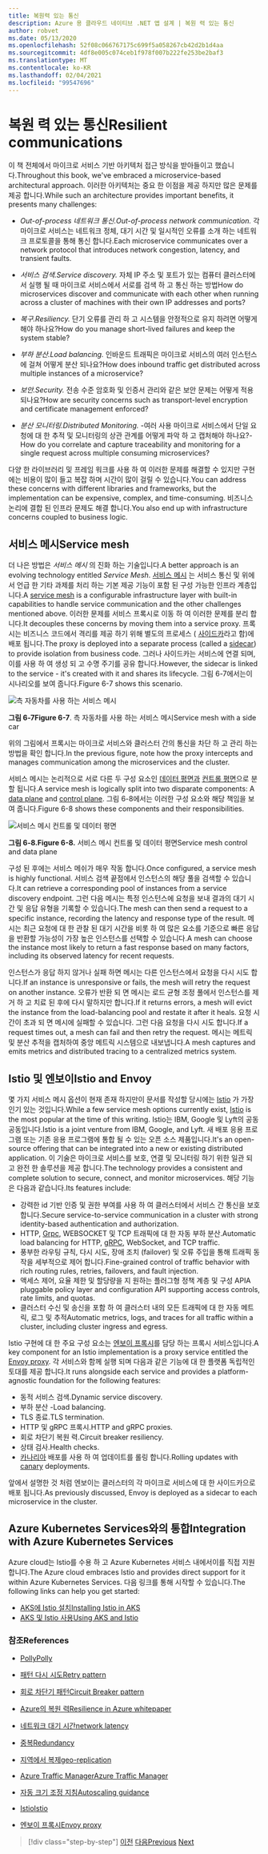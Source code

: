 ```yaml
---
title: 복원력 있는 통신
description: Azure 용 클라우드 네이티브 .NET 앱 설계 | 복원 력 있는 통신
author: robvet
ms.date: 05/13/2020
ms.openlocfilehash: 52f08c066767175c699f5a058267cb42d2b1d4aa
ms.sourcegitcommit: 4df8e005c074ceb1f978f007b222fe253be2baf3
ms.translationtype: MT
ms.contentlocale: ko-KR
ms.lasthandoff: 02/04/2021
ms.locfileid: "99547696"
---
```

# <a name="resilient-communications"></a><span data-ttu-id="e098d-103">복원 력 있는 통신</span><span class="sxs-lookup"><span data-stu-id="e098d-103">Resilient communications</span></span>

<span data-ttu-id="e098d-104">이 책 전체에서 마이크로 서비스 기반 아키텍처 접근 방식을 받아들이고 했습니다.</span><span class="sxs-lookup"><span data-stu-id="e098d-104">Throughout this book, we've embraced a microservice-based architectural approach.</span></span> <span data-ttu-id="e098d-105">이러한 아키텍처는 중요 한 이점을 제공 하지만 많은 문제를 제공 합니다.</span><span class="sxs-lookup"><span data-stu-id="e098d-105">While such an architecture provides important benefits, it presents many challenges:</span></span>

- <span data-ttu-id="e098d-106">*Out-of-process 네트워크 통신.*</span><span class="sxs-lookup"><span data-stu-id="e098d-106">*Out-of-process network communication.*</span></span> <span data-ttu-id="e098d-107">각 마이크로 서비스는 네트워크 정체, 대기 시간 및 일시적인 오류를 소개 하는 네트워크 프로토콜을 통해 통신 합니다.</span><span class="sxs-lookup"><span data-stu-id="e098d-107">Each microservice communicates over a network protocol that introduces network congestion, latency, and transient faults.</span></span>

- <span data-ttu-id="e098d-108">*서비스 검색.*</span><span class="sxs-lookup"><span data-stu-id="e098d-108">*Service discovery.*</span></span> <span data-ttu-id="e098d-109">자체 IP 주소 및 포트가 있는 컴퓨터 클러스터에서 실행 될 때 마이크로 서비스에서 서로를 검색 하 고 통신 하는 방법</span><span class="sxs-lookup"><span data-stu-id="e098d-109">How do microservices discover and communicate with each other when running across a cluster of machines with their own IP addresses and ports?</span></span>

- <span data-ttu-id="e098d-110">*복구.*</span><span class="sxs-lookup"><span data-stu-id="e098d-110">*Resiliency.*</span></span> <span data-ttu-id="e098d-111">단기 오류를 관리 하 고 시스템을 안정적으로 유지 하려면 어떻게 해야 하나요?</span><span class="sxs-lookup"><span data-stu-id="e098d-111">How do you manage short-lived failures and keep the system stable?</span></span>

- <span data-ttu-id="e098d-112">*부하 분산.*</span><span class="sxs-lookup"><span data-stu-id="e098d-112">*Load balancing.*</span></span> <span data-ttu-id="e098d-113">인바운드 트래픽은 마이크로 서비스의 여러 인스턴스에 걸쳐 어떻게 분산 되나요?</span><span class="sxs-lookup"><span data-stu-id="e098d-113">How does inbound traffic get distributed across multiple instances of a microservice?</span></span>

- <span data-ttu-id="e098d-114">*보안.*</span><span class="sxs-lookup"><span data-stu-id="e098d-114">*Security.*</span></span> <span data-ttu-id="e098d-115">전송 수준 암호화 및 인증서 관리와 같은 보안 문제는 어떻게 적용 되나요?</span><span class="sxs-lookup"><span data-stu-id="e098d-115">How are security concerns such as transport-level encryption and certificate management enforced?</span></span>

- <span data-ttu-id="e098d-116">*분산 모니터링.*</span><span class="sxs-lookup"><span data-stu-id="e098d-116">*Distributed Monitoring.*</span></span> <span data-ttu-id="e098d-117">-여러 사용 마이크로 서비스에서 단일 요청에 대 한 추적 및 모니터링의 상관 관계를 어떻게 파악 하 고 캡처해야 하나요?</span><span class="sxs-lookup"><span data-stu-id="e098d-117">- How do you correlate and capture traceability and monitoring for a single request across multiple consuming microservices?</span></span>

<span data-ttu-id="e098d-118">다양 한 라이브러리 및 프레임 워크를 사용 하 여 이러한 문제를 해결할 수 있지만 구현에는 비용이 많이 들고 복잡 하며 시간이 많이 걸릴 수 있습니다.</span><span class="sxs-lookup"><span data-stu-id="e098d-118">You can address these concerns with different libraries and frameworks, but the implementation can be expensive, complex, and time-consuming.</span></span> <span data-ttu-id="e098d-119">비즈니스 논리에 결합 된 인프라 문제도 해결 합니다.</span><span class="sxs-lookup"><span data-stu-id="e098d-119">You also end up with infrastructure concerns coupled to business logic.</span></span>

## <a name="service-mesh"></a><span data-ttu-id="e098d-120">서비스 메시</span><span class="sxs-lookup"><span data-stu-id="e098d-120">Service mesh</span></span>

<span data-ttu-id="e098d-121">더 나은 방법은 *서비스 메시* 의 진화 하는 기술입니다.</span><span class="sxs-lookup"><span data-stu-id="e098d-121">A better approach is an evolving technology entitled *Service Mesh*.</span></span> <span data-ttu-id="e098d-122">[서비스 메시](https://www.nginx.com/blog/what-is-a-service-mesh/) 는 서비스 통신 및 위에서 언급 한 기타 과제를 처리 하는 기본 제공 기능이 포함 된 구성 가능한 인프라 계층입니다.</span><span class="sxs-lookup"><span data-stu-id="e098d-122">A [service mesh](https://www.nginx.com/blog/what-is-a-service-mesh/) is a configurable infrastructure layer with built-in capabilities to handle service communication and the other challenges mentioned above.</span></span> <span data-ttu-id="e098d-123">이러한 문제를 서비스 프록시로 이동 하 여 이러한 문제를 분리 합니다.</span><span class="sxs-lookup"><span data-stu-id="e098d-123">It decouples these concerns by moving them into a service proxy.</span></span> <span data-ttu-id="e098d-124">프록시는 비즈니스 코드에서 격리를 제공 하기 위해 별도의 프로세스 ( [사이드카](/azure/architecture/patterns/sidecar)라고 함)에 배포 됩니다.</span><span class="sxs-lookup"><span data-stu-id="e098d-124">The proxy is deployed into a separate process (called a [sidecar](/azure/architecture/patterns/sidecar)) to provide isolation from business code.</span></span> <span data-ttu-id="e098d-125">그러나 사이드카는 서비스에 연결 되며,이를 사용 하 여 생성 되 고 수명 주기를 공유 합니다.</span><span class="sxs-lookup"><span data-stu-id="e098d-125">However, the sidecar is linked to the service - it's created with it and shares its lifecycle.</span></span> <span data-ttu-id="e098d-126">그림 6-7에서는이 시나리오를 보여 줍니다.</span><span class="sxs-lookup"><span data-stu-id="e098d-126">Figure 6-7 shows this scenario.</span></span>

![측 자동차를 사용 하는 서비스 메시](./media/service-mesh-with-side-car.png)

<span data-ttu-id="e098d-128">**그림 6-7**</span><span class="sxs-lookup"><span data-stu-id="e098d-128">**Figure 6-7**.</span></span> <span data-ttu-id="e098d-129">측 자동차를 사용 하는 서비스 메시</span><span class="sxs-lookup"><span data-stu-id="e098d-129">Service mesh with a side car</span></span>

<span data-ttu-id="e098d-130">위의 그림에서 프록시는 마이크로 서비스와 클러스터 간의 통신을 차단 하 고 관리 하는 방법을 확인 합니다.</span><span class="sxs-lookup"><span data-stu-id="e098d-130">In the previous figure, note how the proxy intercepts and manages communication among the microservices and the cluster.</span></span>

<span data-ttu-id="e098d-131">서비스 메시는 논리적으로 서로 다른 두 구성 요소인 [데이터 평면과](https://blog.envoyproxy.io/service-mesh-data-plane-vs-control-plane-2774e720f7fc) [컨트롤 평면](https://blog.envoyproxy.io/service-mesh-data-plane-vs-control-plane-2774e720f7fc)으로 분할 됩니다.</span><span class="sxs-lookup"><span data-stu-id="e098d-131">A service mesh is logically split into two disparate components: A [data plane](https://blog.envoyproxy.io/service-mesh-data-plane-vs-control-plane-2774e720f7fc) and [control plane](https://blog.envoyproxy.io/service-mesh-data-plane-vs-control-plane-2774e720f7fc).</span></span> <span data-ttu-id="e098d-132">그림 6-8에서는 이러한 구성 요소와 해당 책임을 보여 줍니다.</span><span class="sxs-lookup"><span data-stu-id="e098d-132">Figure 6-8 shows these components and their responsibilities.</span></span>

![서비스 메시 컨트롤 및 데이터 평면](./media/istio-control-and-data-plane.png)

<span data-ttu-id="e098d-134">**그림 6-8.**</span><span class="sxs-lookup"><span data-stu-id="e098d-134">**Figure 6-8.**</span></span> <span data-ttu-id="e098d-135">서비스 메시 컨트롤 및 데이터 평면</span><span class="sxs-lookup"><span data-stu-id="e098d-135">Service mesh control and data plane</span></span>

<span data-ttu-id="e098d-136">구성 된 후에는 서비스 메쉬가 매우 작동 합니다.</span><span class="sxs-lookup"><span data-stu-id="e098d-136">Once configured, a service mesh is highly functional.</span></span> <span data-ttu-id="e098d-137">서비스 검색 끝점에서 인스턴스의 해당 풀을 검색할 수 있습니다.</span><span class="sxs-lookup"><span data-stu-id="e098d-137">It can retrieve a corresponding pool of instances from a service discovery endpoint.</span></span> <span data-ttu-id="e098d-138">그런 다음 메시는 특정 인스턴스에 요청을 보내 결과의 대기 시간 및 응답 유형을 기록할 수 있습니다.</span><span class="sxs-lookup"><span data-stu-id="e098d-138">The mesh can then send a request to a specific instance, recording the latency and response type of the result.</span></span> <span data-ttu-id="e098d-139">메시는 최근 요청에 대 한 관찰 된 대기 시간을 비롯 하 여 많은 요소를 기준으로 빠른 응답을 반환할 가능성이 가장 높은 인스턴스를 선택할 수 있습니다.</span><span class="sxs-lookup"><span data-stu-id="e098d-139">A mesh can choose the instance most likely to return a fast response based on many factors, including its observed latency for recent requests.</span></span>

<span data-ttu-id="e098d-140">인스턴스가 응답 하지 않거나 실패 하면 메시는 다른 인스턴스에서 요청을 다시 시도 합니다.</span><span class="sxs-lookup"><span data-stu-id="e098d-140">If an instance is unresponsive or fails, the mesh will retry the request on another instance.</span></span> <span data-ttu-id="e098d-141">오류가 반환 되 면 메시는 로드 균형 조정 풀에서 인스턴스를 제거 하 고 치료 된 후에 다시 말하지만 합니다.</span><span class="sxs-lookup"><span data-stu-id="e098d-141">If it returns errors, a mesh will evict the instance from the load-balancing pool and restate it after it heals.</span></span> <span data-ttu-id="e098d-142">요청 시간이 초과 되 면 메시에 실패할 수 있습니다. 그런 다음 요청을 다시 시도 합니다.</span><span class="sxs-lookup"><span data-stu-id="e098d-142">If a request times out, a mesh can fail and then retry the request.</span></span> <span data-ttu-id="e098d-143">메시는 메트릭 및 분산 추적을 캡처하여 중앙 메트릭 시스템으로 내보냅니다.</span><span class="sxs-lookup"><span data-stu-id="e098d-143">A mesh captures and emits metrics and distributed tracing to a centralized metrics system.</span></span>

## <a name="istio-and-envoy"></a><span data-ttu-id="e098d-144">Istio 및 엔보이</span><span class="sxs-lookup"><span data-stu-id="e098d-144">Istio and Envoy</span></span>

<span data-ttu-id="e098d-145">몇 가지 서비스 메시 옵션이 현재 존재 하지만이 문서를 작성할 당시에는 [Istio](https://istio.io/docs/concepts/what-is-istio/) 가 가장 인기 있는 것입니다.</span><span class="sxs-lookup"><span data-stu-id="e098d-145">While a few service mesh options currently exist, [Istio](https://istio.io/docs/concepts/what-is-istio/) is the most popular at the time of this writing.</span></span> <span data-ttu-id="e098d-146">Istio는 IBM, Google 및 Lyft의 공동 공동입니다.</span><span class="sxs-lookup"><span data-stu-id="e098d-146">Istio is a joint venture from IBM, Google, and Lyft.</span></span> <span data-ttu-id="e098d-147">새 배포 응용 프로그램 또는 기존 응용 프로그램에 통합 될 수 있는 오픈 소스 제품입니다.</span><span class="sxs-lookup"><span data-stu-id="e098d-147">It's an open-source offering that can be integrated into a new or existing distributed application.</span></span> <span data-ttu-id="e098d-148">이 기술은 마이크로 서비스를 보호, 연결 및 모니터링 하기 위한 일관 되 고 완전 한 솔루션을 제공 합니다.</span><span class="sxs-lookup"><span data-stu-id="e098d-148">The technology provides a consistent and complete solution to secure, connect, and monitor microservices.</span></span> <span data-ttu-id="e098d-149">해당 기능은 다음과 같습니다.</span><span class="sxs-lookup"><span data-stu-id="e098d-149">Its features include:</span></span>

- <span data-ttu-id="e098d-150">강력한 id 기반 인증 및 권한 부여를 사용 하 여 클러스터에서 서비스 간 통신을 보호 합니다.</span><span class="sxs-lookup"><span data-stu-id="e098d-150">Secure service-to-service communication in a cluster with strong identity-based authentication and authorization.</span></span>
- <span data-ttu-id="e098d-151">HTTP, [Grpc](https://grpc.io/), WEBSOCKET 및 TCP 트래픽에 대 한 자동 부하 분산.</span><span class="sxs-lookup"><span data-stu-id="e098d-151">Automatic load balancing for HTTP, [gRPC](https://grpc.io/), WebSocket, and TCP traffic.</span></span>
- <span data-ttu-id="e098d-152">풍부한 라우팅 규칙, 다시 시도, 장애 조치 (failover) 및 오류 주입을 통해 트래픽 동작을 세부적으로 제어 합니다.</span><span class="sxs-lookup"><span data-stu-id="e098d-152">Fine-grained control of traffic behavior with rich routing rules, retries, failovers, and fault injection.</span></span>
- <span data-ttu-id="e098d-153">액세스 제어, 요율 제한 및 할당량을 지 원하는 플러그형 정책 계층 및 구성 API</span><span class="sxs-lookup"><span data-stu-id="e098d-153">A pluggable policy layer and configuration API supporting access controls, rate limits, and quotas.</span></span>
- <span data-ttu-id="e098d-154">클러스터 수신 및 송신을 포함 하 여 클러스터 내의 모든 트래픽에 대 한 자동 메트릭, 로그 및 추적</span><span class="sxs-lookup"><span data-stu-id="e098d-154">Automatic metrics, logs, and traces for all traffic within a cluster, including cluster ingress and egress.</span></span>

<span data-ttu-id="e098d-155">Istio 구현에 대 한 주요 구성 요소는 [엔보이 프록시](https://www.envoyproxy.io/docs/envoy/latest/intro/what_is_envoy)를 담당 하는 프록시 서비스입니다.</span><span class="sxs-lookup"><span data-stu-id="e098d-155">A key component for an Istio implementation is a proxy service entitled the [Envoy proxy](https://www.envoyproxy.io/docs/envoy/latest/intro/what_is_envoy).</span></span> <span data-ttu-id="e098d-156">각 서비스와 함께 실행 되며 다음과 같은 기능에 대 한 플랫폼 독립적인 토대를 제공 합니다.</span><span class="sxs-lookup"><span data-stu-id="e098d-156">It runs alongside each service and provides a platform-agnostic foundation for the following features:</span></span>

- <span data-ttu-id="e098d-157">동적 서비스 검색.</span><span class="sxs-lookup"><span data-stu-id="e098d-157">Dynamic service discovery.</span></span>
- <span data-ttu-id="e098d-158">부하 분산 -</span><span class="sxs-lookup"><span data-stu-id="e098d-158">Load balancing.</span></span>
- <span data-ttu-id="e098d-159">TLS 종료.</span><span class="sxs-lookup"><span data-stu-id="e098d-159">TLS termination.</span></span>
- <span data-ttu-id="e098d-160">HTTP 및 gRPC 프록시.</span><span class="sxs-lookup"><span data-stu-id="e098d-160">HTTP and gRPC proxies.</span></span>
- <span data-ttu-id="e098d-161">회로 차단기 복원 력.</span><span class="sxs-lookup"><span data-stu-id="e098d-161">Circuit breaker resiliency.</span></span>
- <span data-ttu-id="e098d-162">상태 검사.</span><span class="sxs-lookup"><span data-stu-id="e098d-162">Health checks.</span></span>
- <span data-ttu-id="e098d-163">[카나리아](https://martinfowler.com/bliki/CanaryRelease.html) 배포를 사용 하 여 업데이트를 롤링 합니다.</span><span class="sxs-lookup"><span data-stu-id="e098d-163">Rolling updates with [canary](https://martinfowler.com/bliki/CanaryRelease.html) deployments.</span></span>

<span data-ttu-id="e098d-164">앞에서 설명한 것 처럼 엔보이는 클러스터의 각 마이크로 서비스에 대 한 사이드카으로 배포 됩니다.</span><span class="sxs-lookup"><span data-stu-id="e098d-164">As previously discussed, Envoy is deployed as a sidecar to each microservice in the cluster.</span></span>

## <a name="integration-with-azure-kubernetes-services"></a><span data-ttu-id="e098d-165">Azure Kubernetes Services와의 통합</span><span class="sxs-lookup"><span data-stu-id="e098d-165">Integration with Azure Kubernetes Services</span></span>

<span data-ttu-id="e098d-166">Azure cloud는 Istio를 수용 하 고 Azure Kubernetes 서비스 내에서이를 직접 지원 합니다.</span><span class="sxs-lookup"><span data-stu-id="e098d-166">The Azure cloud embraces Istio and provides direct support for it within Azure Kubernetes Services.</span></span> <span data-ttu-id="e098d-167">다음 링크를 통해 시작할 수 있습니다.</span><span class="sxs-lookup"><span data-stu-id="e098d-167">The following links can help you get started:</span></span>

- [<span data-ttu-id="e098d-168">AKS에 Istio 설치</span><span class="sxs-lookup"><span data-stu-id="e098d-168">Installing Istio in AKS</span></span>](/azure/aks/istio-install)
- [<span data-ttu-id="e098d-169">AKS 및 Istio 사용</span><span class="sxs-lookup"><span data-stu-id="e098d-169">Using AKS and Istio</span></span>](/azure/aks/istio-scenario-routing)

### <a name="references"></a><span data-ttu-id="e098d-170">참조</span><span class="sxs-lookup"><span data-stu-id="e098d-170">References</span></span>

- [<span data-ttu-id="e098d-171">Polly</span><span class="sxs-lookup"><span data-stu-id="e098d-171">Polly</span></span>](https://dotnetfoundation.org/projects/polly)

- [<span data-ttu-id="e098d-172">패턴 다시 시도</span><span class="sxs-lookup"><span data-stu-id="e098d-172">Retry pattern</span></span>](/azure/architecture/patterns/retry)

- [<span data-ttu-id="e098d-173">회로 차단기 패턴</span><span class="sxs-lookup"><span data-stu-id="e098d-173">Circuit Breaker pattern</span></span>](/azure/architecture/patterns/circuit-breaker)

- [<span data-ttu-id="e098d-174">Azure의 복원 력</span><span class="sxs-lookup"><span data-stu-id="e098d-174">Resilience in Azure whitepaper</span></span>](https://azure.microsoft.com/mediahandler/files/resourcefiles/resilience-in-azure-whitepaper/Resilience%20in%20Azure.pdf)

- [<span data-ttu-id="e098d-175">네트워크 대기 시간</span><span class="sxs-lookup"><span data-stu-id="e098d-175">network latency</span></span>](https://www.techopedia.com/definition/8553/network-latency)

- [<span data-ttu-id="e098d-176">중복</span><span class="sxs-lookup"><span data-stu-id="e098d-176">Redundancy</span></span>](/azure/architecture/guide/design-principles/redundancy)

- [<span data-ttu-id="e098d-177">지역에서 복제</span><span class="sxs-lookup"><span data-stu-id="e098d-177">geo-replication</span></span>](/azure/sql-database/sql-database-active-geo-replication)

- [<span data-ttu-id="e098d-178">Azure Traffic Manager</span><span class="sxs-lookup"><span data-stu-id="e098d-178">Azure Traffic Manager</span></span>](/azure/traffic-manager/traffic-manager-overview)

- [<span data-ttu-id="e098d-179">자동 크기 조정 지침</span><span class="sxs-lookup"><span data-stu-id="e098d-179">Autoscaling guidance</span></span>](/azure/architecture/best-practices/auto-scaling)

- [<span data-ttu-id="e098d-180">Istio</span><span class="sxs-lookup"><span data-stu-id="e098d-180">Istio</span></span>](https://istio.io/docs/concepts/what-is-istio/)

- [<span data-ttu-id="e098d-181">엔보이 프록시</span><span class="sxs-lookup"><span data-stu-id="e098d-181">Envoy proxy</span></span>](https://www.envoyproxy.io/docs/envoy/latest/intro/what_is_envoy)

>[!div class="step-by-step"]
><span data-ttu-id="e098d-182">[이전](infrastructure-resiliency-azure.md)
>[다음](monitoring-health.md)</span><span class="sxs-lookup"><span data-stu-id="e098d-182">[Previous](infrastructure-resiliency-azure.md)
[Next](monitoring-health.md)</span></span>
